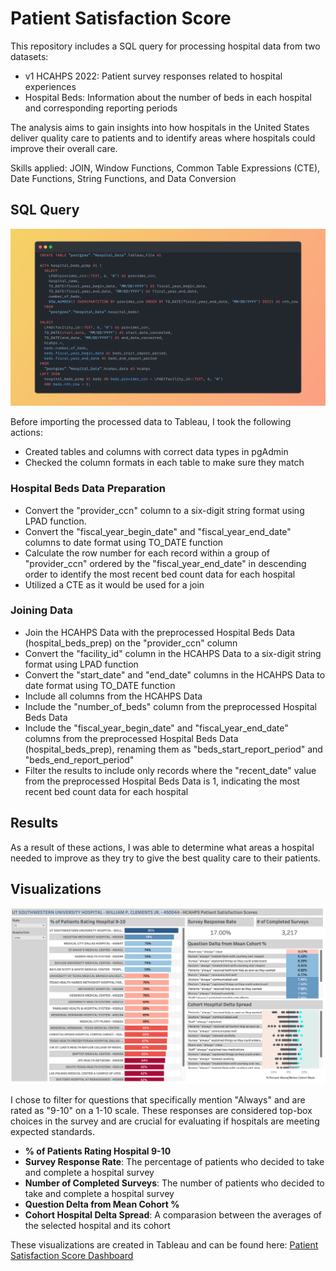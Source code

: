 # Patient Satisfaction Score

This repository includes a SQL query for processing hospital data from two datasets:
  <ul>
    <li>v1 HCAHPS 2022: Patient survey responses related to hospital experiences</li>
    <li>Hospital Beds: Information about the number of beds in each hospital and corresponding reporting periods</li>
  </ul>

The analysis aims to gain insights into how hospitals in the United States deliver quality care to patients and to identify areas where hospitals could improve their overall care.

Skills applied: JOIN, Window Functions, Common Table Expressions (CTE), Date Functions, String Functions, and Data Conversion

## SQL Query
<img src = "Snap.png">

Before importing the processed data to Tableau, I took the following actions:
<ul>
  <li>Created tables and columns with correct data types in pgAdmin</li>
  <li>Checked the column formats in each table to make sure they match</li>
</ul>

### Hospital Beds Data Preparation
<ul>
  <li>Convert the "provider_ccn" column to a six-digit string format using LPAD function. </li>
  <li>Convert the "fiscal_year_begin_date" and "fiscal_year_end_date" columns to date format using TO_DATE function</li>
  <li>Calculate the row number for each record within a group of "provider_ccn" ordered by the "fiscal_year_end_date" in descending order to identify the most recent bed count data for each hospital</li>
  <li>Utilized a CTE as it would be used for a join</li>  
</ul>

### Joining Data
<ul>
<li>Join the HCAHPS Data with the preprocessed Hospital Beds Data (hospital_beds_prep) on the "provider_ccn" column</li>
<li>Convert the "facility_id" column in the HCAHPS Data to a six-digit string format using LPAD function</li>
<li>Convert the "start_date" and "end_date" columns in the HCAHPS Data to date format using TO_DATE function</li>
<li>Include all columns from the HCAHPS Data</li>
<li>Include the "number_of_beds" column from the preprocessed Hospital Beds Data</li>
<li>Include the "fiscal_year_begin_date" and "fiscal_year_end_date" columns from the preprocessed Hospital Beds Data (hospital_beds_prep), renaming them as "beds_start_report_period" and "beds_end_report_period"</li>
<li>Filter the results to include only records where the "recent_date" value from the preprocessed Hospital Beds Data is 1, indicating the most recent bed count data for each hospital</li>
</ul>

## Results
As a result of these actions, I was able to determine what areas a hospital needed to improve as they try to give the best quality care to their patients.

## Visualizations

<img src = "Patient Satisfaction Score.png">

I chose to filter for questions that specifically mention "Always" and are rated as "9-10" on a 1-10 scale. These responses are considered top-box choices in the survey and are crucial for evaluating if hospitals are meeting expected standards.

- <b>% of Patients Rating Hospital 9-10</b>
- <b>Survey Response Rate</b>: The percentage of patients who decided to take and complete a hospital survey
- <b>Number of Completed Surveys</b>: The number of patients who decided to take and complete a hospital survey
- <b>Question Delta from Mean Cohort %</b>
- <b>Cohort Hospital Delta Spread</b>: A comparasion between the averages of the selected hospital and its cohort 

These visualizations are created in Tableau and can be found here: <a href = "https://public.tableau.com/app/profile/alejandro.de.la.cruz5286/viz/HCAHPSDashboard_17114636828960/HCAHPSDashboard?publish=yes" relative = unfollow> Patient Satisfaction Score Dashboard</a>
